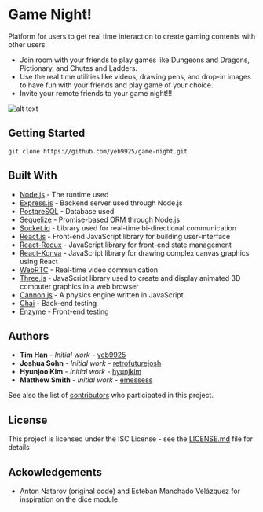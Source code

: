 # Game Night!

Platform for users to get real time interaction to create gaming contents with other users.

* Join room with your friends to play games like Dungeons and Dragons, Pictionary, and Chutes and Ladders.
* Use the real time utilities like videos, drawing pens, and drop-in images to have fun with your friends and play game of your choice.
* Invite your remote friends to your game night!!!

![alt text](https://github.com/yeb9925/game-night/blob/master/IMAGE1.png)

## Getting Started

```
git clone https://github.com/yeb9925/game-night.git
```
## Built With

* [Node.js](https://nodejs.org/) - The runtime used
* [Express.js](https://expressjs.com/) - Backend server used through Node.js
* [PostgreSQL](https://www.postgresql.org/) - Database used
* [Sequelize](http://docs.sequelizejs.com/) - Promise-based ORM through Node.js
* [Socket.io](https://socket.io/) - Library used for real-time bi-directional communication
* [React.js](https://reactjs.org/) - Front-end JavaScript library for building user-interface
* [React-Redux](https://github.com/reactjs/react-redux/) - JavaScript library for front-end state management
* [React-Konva](https://github.com/lavrton/react-konva/) - JavaScript library for drawing complex canvas graphics using React
* [WebRTC](https://webrtc.org/) - Real-time video communication
* [Three.js](https://threejs.org/) - JavaScript library used to create and display animated 3D computer graphics in a web browser
* [Cannon.js](http://www.cannonjs.org/) - A physics engine written in JavaScript
* [Chai](http://chaijs.com/) - Back-end testing
* [Enzyme](https://github.com/airbnb/enzyme/) - Front-end testing

## Authors

* **Tim Han** - *Initial work* - [yeb9925](https://github.com/yeb9925)
* **Joshua Sohn** - *Initial work* - [retrofuturejosh](https://github.com/retrofuturejosh)
* **Hyunjoo Kim** - *Initial work* - [hyunjkim](https://github.com/hyunjkim)
* **Matthew Smith** - *Initial work* - [emessess](https://github.com/emessess)

See also the list of [contributors](https://github.com/your/project/contributors) who participated in this project.

## License

This project is licensed under the ISC License - see the [LICENSE.md](LICENSE.md) file for details

## Ackowledgements

* Anton Natarov (original code) and Esteban Manchado Velázquez for inspiration on the dice module
